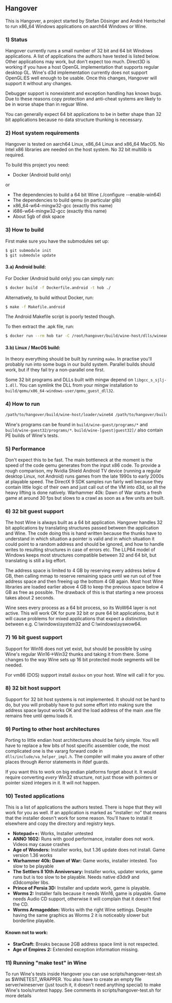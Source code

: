 ## Hangover
This is Hangover, a project started by Stefan Dösinger and André Hentschel to run
x86_64 Windows applications on aarch64 Windows or Wine.

### 1) Status
Hangover currently runs a small number of 32 bit and 64 bit Windows applications. A list of applications the authors have tested is listed below. Other applications may work, but don't expect too much. Direct3D is working if you have a host OpenGL implementation that supports regular desktop GL. Wine's d3d implementation currently does not support OpenGL:ES well enough to be usable. Once this changes, Hangover will support it without any changes.

Debugger support is nonexistent and exception handling has known bugs. Due to these reasons copy protection and anti-cheat systems are likely to be in worse shape than in reguar Wine.

You can generally expect 64 bit applications to be in better shape than 32 bit applications because no data structure thunking is necessary.

### 2) Host system requirements
Hangover is tested on aarch64 Linux, x86_64 Linux and x86_64 MacOS. No Intel x86 libraries are needed on the host system. No 32 bit multilib is required.

To build this project you need:
- Docker (Android build only)

or
- The dependencies to build a 64 bit Wine (./configure --enable-win64)
- The dependencies to build qemu (in particular glib)
- x86_64-w64-mingw32-gcc (exactly this name)
- i686-w64-mingw32-gcc (exactly this name)
- About 5gb of disk space

### 3) How to build

First make sure you have the submodules set up:

```bash
$ git submodule init
$ git submodule update
```

#### 3.a) Android build:
For Docker (Android build only) you can simply run:

```bash
$ docker build -f Dockerfile.android -t hob ./
```

Alternatively, to build without Docker, run:

```bash
$ make -f Makefile.android
```

The Android Makefile script is poorly tested though.

To then extract the .apk file, run:

```bash
$ docker run --rm hob tar -C /root/hangover/build/wine-host/dlls/wineandroid.drv/ -cf - hangover-debug.apk | tar -xvf -
```

#### 3.b) Linux / MacOS build:
In theory everything should be built by running `make`. In practise you'll probably run into some bugs in our build system. Parallel builds should work, but if they fail try a non-parallel one first.

Some 32 bit programs and DLLs built with mingw depend on `libgcc_s_sjlj-1.dll`. You can symlink the DLL from your mingw installation to `build/qemu/x86_64-windows-user/qemu_guest_dll32`.

### 4) How to run

```bash
/path/to/hangover/build/wine-host/loader/wine64 /path/to/hangover/build/qemu/x86_64-windows-user/qemu-x86_64.exe.so foo.exe
```

Wine's programs can be found in `build/wine-guest/programs/*` and `build/wine-guest32/programs/*`. `build/wine-[guest|guest32]/` also contain PE builds of Wine's tests.

### 5) Performance
Don't expect this to be fast. The main bottleneck at the moment is the speed of the code qemu generates from the input x86 code. To provide a rough comparison, my Nvidia Shield Android TV device (running a regular desktop Linux, not Android) runs games from the late 1990s to early 2000s at playable speed. The DirectX 9 SDK samples run fairly well because they contain little logic of their own and just call out of the VM into d3d, so all the heavy lifting is done natively. Warhammer 40k: Dawn of War starts a fresh game at around 30 fps but slows to a crawl as soon as a few units are built.

### 6) 32 bit guest support
The host Wine is always built as a 64 bit application. Hangover handles 32 bit applications by translating structures passed between the application and Wine. The code doing this is hand written because the thunks have to understand in which situation a pointer is valid and in which situation it could point to a random address and should be ignored, and how to handle writes to resulting structures in case of errors etc. The LLP64 model of Windows keeps most structures compatible between 32 and 64 bit, but translating is still a big effort.

The address space is limited to 4 GB by reserving every address below 4 GB, then calling mmap to reserve remaining space until we run out of free address space and then freeing up the bottom 4 GB again. Most host Wine libraries are loaded earlier above 4 GB to keep the previous space below 4 GB as free as possible. The drawback of this is that starting a new process takes about 2 seconds.

Wine sees every process as a 64 bit process, so its WoW64 layer is not active. This will work OK for pure 32 bit or pure 64 bit applications, but it will cause problems for mixed applications that expect a distinction between e.g. C:\windows\system32 and C:\windows\syswow64.

### 7) 16 bit guest support
Support for Win16 does not yet exist, but should be possible by using Wine's regular Win16->Win32 thunks and taking it from there. Some changes to the way Wine sets up 16 bit protected mode segments will be needed.

For vm86 (DOS) support install `dosbox` on your host. Wine will call it for you.

### 8) 32 bit host support
Support for 32 bit host systems is not implemented. It should not be hard to do, but you will probably have to put some effort into making sure the address space layout works OK and the load address of the main .exe file remains free until qemu loads it.

### 9) Porting to other host architectures
Porting to little endian host architectures should be fairly simple. You will have to replace a few bits of host specific assembler code, the most complicated one is the vararg forward code in `dlls/include/va_helper_impl.h`. The compiler will make you aware of other places through #error statements in ifdef guards.

If you want this to work on big endian platforms forget about it. It would require converting *every* Win32 structure, not just those with pointers or pointer sized integers in it. It will not happen.

### 10) Tested applications

This is a list of applications the authors tested. There is hope that they will work for you as well. If an application is marked as "installer: no" that means that the installer doesn't work for some reason. You'll have to install it elsewhere and copy the directory and registry keys.

- **Notepad++:** Works, Installer untested
- **ANNO 1602:** Runs with good performance, installer does not work. Videos may cause crashes
- **Age of Wonders:** Installer works, but 1.36 update does not install. Game version 1.36 works
- **Warhammer 40k: Dawn of War:** Game works, installer intested. Too slow to be playable
- **The Settlers II 10th Anniversary:** Installer works, updater works, game runs but is too slow to be playable. Needs native d3dx9 and d3dcompiler libs.
- **Prince of Persia 3D:** Installer and update work, game is playable.
- **Worms 2:** Installer fails because it needs Win16, game is playable. Game needs Audio CD support, otherwise it will complain that it doesn't find the CD.
- **Worms Armageddon:** Works with the right Wine settings. Despite having the same graphics as Worms 2 it is noticeably slower but borderline playable.

#### Known not to work:
- **StarCraft:** Breaks because 2GB address space limit is not respected.
- **Age of Empires 2:** Extended exception information missing.

### 11) Running "make test" in Wine
To run Wine's tests inside Hangover you can use scripts/hangover-test.sh as $WINETEST_WRAPPER. You also have to create an empty file server/wineserver (just touch it, it doesn't need anything special) to make Wine's tools/runtest happy. See comments in scripts/hangover-test.sh for more details
